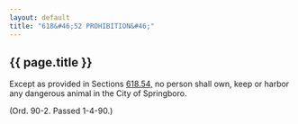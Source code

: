 ```yaml
---
layout: default 
title: "618&#46;52 PROHIBITION&#46;"
---
```


{{ page.title }}
----------------

Except as provided in Sections [618.54,](2cbad659.html) no person shall
own, keep or harbor any dangerous animal in the City of Springboro.

(Ord. 90-2. Passed 1-4-90.)
